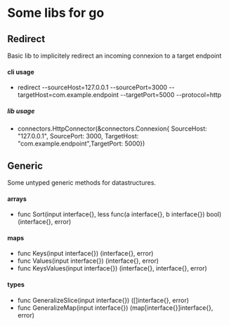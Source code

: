 # Some libs for go

## Redirect 
Basic lib to implicitely redirect an incoming connexion to a target endpoint

#### cli usage
- redirect --sourceHost=127.0.0.1 --sourcePort=3000 --targetHost=com.example.endpoint --targetPort=5000 --protocol=http

##### lib usage
- connectors.HttpConnector(&connectors.Connexion{ SourceHost: "127.0.0.1", SourcePort: 3000, TargetHost: "com.example.endpoint",TargetPort: 5000})


## Generic 
Some untyped generic methods for datastructures.

#### arrays
- func Sort(input interface{}, less func(a interface{}, b interface{}) bool) (interface{}, error)

#### maps
- func Keys(input interface{}) (interface{}, error)
- func Values(input interface{}) (interface{}, error)
- func KeysValues(input interface{}) (interface{}, interface{}, error)

#### types
- func GeneralizeSlice(input interface{}) ([]interface{}, error)
- func GeneralizeMap(input interface{}) (map[interface{}]interface{}, error)